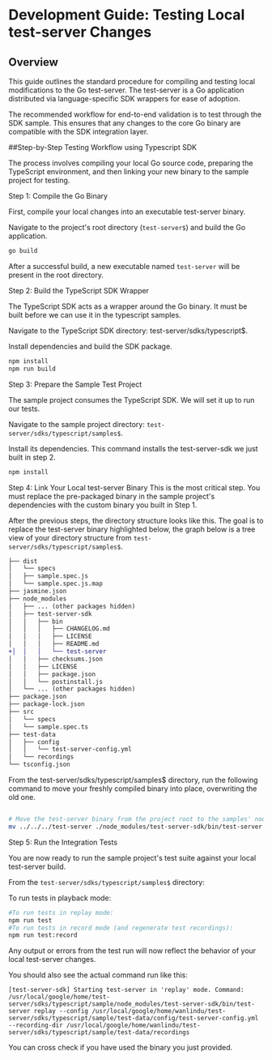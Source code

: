 # Development Guide: Testing Local test-server Changes

## Overview
This guide outlines the standard procedure for compiling and testing local modifications to the Go test-server. The test-server is a Go application distributed via language-specific SDK wrappers for ease of adoption.

The recommended workflow for end-to-end validation is to test through the SDK sample. This ensures that any changes to the core Go binary are compatible with the SDK integration layer.

##Step-by-Step Testing Workflow using Typescript SDK

The process involves compiling your local Go source code, preparing the TypeScript environment, and then linking your new binary to the sample project for testing.

Step 1: Compile the Go Binary

First, compile your local changes into an executable test-server binary.

Navigate to the project's root directory (`test-server$`) and build the Go application.

```sh
go build
```

After a successful build, a new executable named `test-server` will be present in the root directory.

Step 2: Build the TypeScript SDK Wrapper

The TypeScript SDK acts as a wrapper around the Go binary. It must be built before we can use it in the typescript samples.

Navigate to the TypeScript SDK directory: test-server/sdks/typescript$.

Install dependencies and build the SDK package.

```sh
npm install
npm run build
```

Step 3: Prepare the Sample Test Project

The sample project consumes the TypeScript SDK. We will set it up to run our tests.

Navigate to the sample project directory: `test-server/sdks/typescript/samples$`.

Install its dependencies. This command installs the test-server-sdk we just built in step 2.

```sh
npm install
```

Step 4: Link Your Local test-server Binary
This is the most critical step. You must replace the pre-packaged binary in the sample project's dependencies with the custom binary you built in Step 1.

After the previous steps, the directory structure looks like this. The goal is to replace the test-server binary highlighted below, the graph below is a tree view of your directory structure from `test-server/sdks/typescript/samples$`.

```diff
├── dist
│   └── specs
│   ├── sample.spec.js
│   └── sample.spec.js.map
├── jasmine.json
├── node_modules
│   ├── ... (other packages hidden)
│   ├── test-server-sdk
│   │   ├── bin
│   │   │   ├── CHANGELOG.md
│   │   │   ├── LICENSE
│   │   │   ├── README.md
+│  │   │   └── test-server
│   │   ├── checksums.json
│   │   ├── LICENSE
│   │   ├── package.json
│   │   └── postinstall.js
│   └── ... (other packages hidden)
├── package.json
├── package-lock.json
├── src
│   └── specs
│   └── sample.spec.ts
├── test-data
│   ├── config
│   │   └── test-server-config.yml
│   └── recordings
└── tsconfig.json

```

From the test-server/sdks/typescript/samples$ directory, run the following command to move your freshly compiled binary into place, overwriting the old one.

```sh

# Move the test-server binary from the project root to the samples' node_modules directory.
mv ../../../test-server ./node_modules/test-server-sdk/bin/test-server
```

Step 5: Run the Integration Tests

You are now ready to run the sample project's test suite against your local test-server build.

From the `test-server/sdks/typescript/samples$` directory:

To run tests in playback mode:

```sh
#To run tests in replay mode:
npm run test
#To run tests in record mode (and regenerate test recordings):
npm run test:record
```

Any output or errors from the test run will now reflect the behavior of your local test-server changes.

You should also see the actual command run like this:

```
[test-server-sdk] Starting test-server in 'replay' mode. Command: /usr/local/google/home/test-server/sdks/typescript/sample/node_modules/test-server-sdk/bin/test-server replay --config /usr/local/google/home/wanlindu/test-server/sdks/typescript/sample/test-data/config/test-server-config.yml --recording-dir /usr/local/google/home/wanlindu/test-server/sdks/typescript/sample/test-data/recordings
```
You can cross check if you have used the binary you just provided.